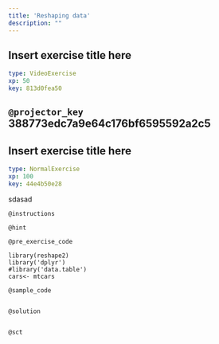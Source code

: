 ```yaml
---
title: 'Reshaping data'
description: ""
---
```


## Insert exercise title here

```yaml
type: VideoExercise 
xp: 50 
key: 813d0fea50   
```

`@projector_key`
388773edc7a9e64c176bf6595592a2c5
---

## Insert exercise title here

```yaml
type: NormalExercise 
xp: 100 
key: 44e4b50e28   
```


sdasad


`@instructions`


`@hint`


`@pre_exercise_code`

```{r}
library(reshape2)
library('dplyr')
#library('data.table')
cars<- mtcars
```


`@sample_code`

```{r}

```


`@solution`

```{r}

```


`@sct`

```{r}

```


